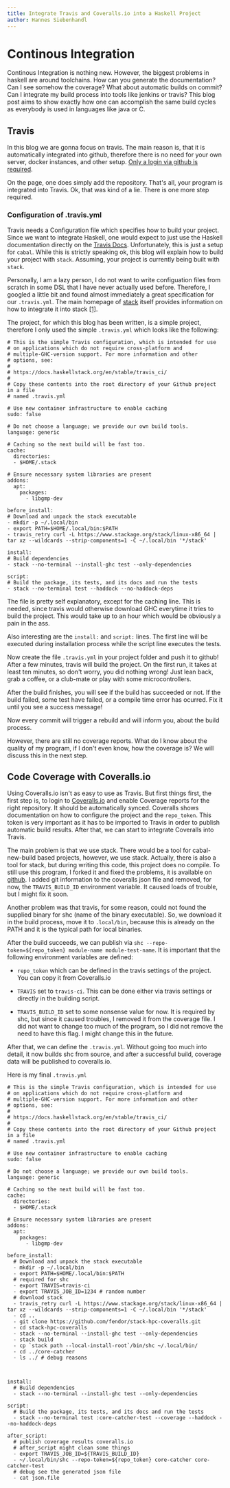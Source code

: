 ```yaml
---
title: Integrate Travis and Coveralls.io into a Haskell Project
author: Hannes Siebenhandl
---
```


# Continous Integration

Continous Integration is nothing new.
However, the biggest problems in haskell are around toolchains. How can you generate the documentation?
Can I see somehow the coverage?
What about automatic builds on commit?
Can I integrate my build process into tools like jenkins or
travis?
This blog post aims to show exactly how one can accomplish the same build cycles as everybody is used in languages like java or C.

## Travis

In this blog we are gonna focus on travis.
The main reason is, that it is automatically integrated into github, therefore there is no need for your own server, docker instances, and other setup.
[Only a login via github is required](https://travis-ci.org/).

On the page, one does simply add the repository.
That's all, your program is integrated into Travis.
Ok, that was kind of a lie. There is one more step required.

### Configuration of .travis.yml

Travis needs a Configuration file which specifies how to build your project. Since we want to integrate Haskell, one would expect
to just use the Haskell documentation directly on the [Travis Docs](https://docs.travis-ci.com/user/languages/haskell/).
Unfortunately, this is just a setup for `cabal`. While this is strictly speaking ok, this blog will
explain how to build your project with `stack`. Assuming, your project is currently being built with `stack`.

Personally, I am a lazy person, I do not want to write configuation files from scratch in some
DSL that I have never actually used before. Therefore, I googled a little bit and found almost immediately a great
specification for our `.travis.yml`. The main homepage of [stack](https://docs.haskellstack.org/en) itself provides information
on how to integrate it into stack [\[1\]](https://docs.haskellstack.org/en/stable/travis_ci/).

The project, for which this blog has been written, is a simple project, therefore I only used the simple `.travis.yml` which looks like the following:

```
# This is the simple Travis configuration, which is intended for use
# on applications which do not require cross-platform and
# multiple-GHC-version support. For more information and other
# options, see:
#
# https://docs.haskellstack.org/en/stable/travis_ci/
#
# Copy these contents into the root directory of your Github project in a file
# named .travis.yml

# Use new container infrastructure to enable caching
sudo: false

# Do not choose a language; we provide our own build tools.
language: generic

# Caching so the next build will be fast too.
cache:
  directories:
  - $HOME/.stack

# Ensure necessary system libraries are present
addons:
  apt:
    packages:
      - libgmp-dev

before_install:
# Download and unpack the stack executable
- mkdir -p ~/.local/bin
- export PATH=$HOME/.local/bin:$PATH
- travis_retry curl -L https://www.stackage.org/stack/linux-x86_64 | tar xz --wildcards --strip-components=1 -C ~/.local/bin '*/stack'

install:
# Build dependencies
- stack --no-terminal --install-ghc test --only-dependencies

script:
# Build the package, its tests, and its docs and run the tests
- stack --no-terminal test --haddock --no-haddock-deps

```

The file is pretty self explanatory, except for the caching line. This is needed, since travis would otherwise download GHC everytime it tries to build the project. This would take up to an hour which would be obviously a pain in the ass.

Also interesting are the `install:` and `script:` lines. The first line will be executed during installation process while the script line executes the tests.

Now create the file `.travis.yml` in your project folder and push it to github! After a few minutes, travis will build the project. On the first run, it takes at least ten minutes, so don't worry, you did nothing wrong! Just lean back, grab a coffee, or a club-mate or play with some microcontrollers.

After the build finishes, you will see if the build has succeeded or not. If the build failed, some test have failed, or a compile time error has ocurred. Fix it until you see a success message!

Now every commit will trigger a rebuild and will inform you, about the build process.

However, there are still no coverage reports. What do I know about the quality of my program, if I don't even know, how the coverage is? We will discuss this in the next step.

## Code Coverage with Coveralls.io

Using Coveralls.io isn't as easy to use as Travis.
But first things first, the first step is, to login to [Coveralls.io](coveralls.io) and enable Coverage reports for the right repository.
It should be automatically synced. Coveralls shows documentation on how to configure the project and the `repo_token`. This token is very important as it has to be imported to Travis in order to publish automatic build results. After that, we can start to integrate Coveralls into Travis.

The main problem is that we use stack. There would be a tool for cabal-new-build based projects, however, we use stack.
Actually, there is also a tool for stack, but during writing this code, this project does no compile. To still use this program, I forked it and fixed the problems, it is available on [github](https://github.com/fendor/stack-hpc-coveralls). I added git information to the coveralls json file and removed, for now, the `TRAVIS_BUILD_ID` environment variable. It caused loads of trouble, but I might fix it soon.

Another problem was that travis, for some reason, could not found the supplied binary for shc (name of the binary executable). So, we download it in the build process, move it to `.local/bin`, because this is already on the PATH and it is the typical path for local binaries.

After the build succeeds, we can publish via `shc --repo-token=${repo_token} module-name module-test-name`.
It is important that the following environment variables are defined:

* `repo_token` which can be defined in the travis settings of the project. You can copy it from Coveralls.io

* `TRAVIS` set to `travis-ci`. This can be done either via travis settings or directly in the building script.

* `TRAVIS_BUILD_ID` set to some nonsense value for now. It is required by shc, but since it caused troubles, I removed it from the coverage file.
I did not want to change too much of the program, so I did not remove the need to have this flag. I might change this in the future.

After that, we can define the `.travis.yml`. Without going too much into detail, it now builds shc from source, and after a successful build, coverage data will be published to coveralls.io.

Here is my final `.travis.yml`

```
# This is the simple Travis configuration, which is intended for use
# on applications which do not require cross-platform and
# multiple-GHC-version support. For more information and other
# options, see:
#
# https://docs.haskellstack.org/en/stable/travis_ci/
#
# Copy these contents into the root directory of your Github project in a file
# named .travis.yml

# Use new container infrastructure to enable caching
sudo: false

# Do not choose a language; we provide our own build tools.
language: generic

# Caching so the next build will be fast too.
cache:
  directories:
  - $HOME/.stack

# Ensure necessary system libraries are present
addons:
  apt:
    packages:
      - libgmp-dev

before_install:
  # Download and unpack the stack executable
  - mkdir -p ~/.local/bin
  - export PATH=$HOME/.local/bin:$PATH
  # required for shc
  - export TRAVIS=travis-ci
  - export TRAVIS_JOB_ID=1234 # random number
  # download stack
  - travis_retry curl -L https://www.stackage.org/stack/linux-x86_64 | tar xz --wildcards --strip-components=1 -C ~/.local/bin '*/stack'
  - cd ..
  - git clone https://github.com/fendor/stack-hpc-coveralls.git
  - cd stack-hpc-coveralls
  - stack --no-terminal --install-ghc test --only-dependencies
  - stack build
  - cp `stack path --local-install-root`/bin/shc ~/.local/bin/
  - cd ../core-catcher
  - ls ../ # debug reasons



install:
  # Build dependencies
  - stack --no-terminal --install-ghc test --only-dependencies

script:
  # Build the package, its tests, and its docs and run the tests
  - stack --no-terminal test :core-catcher-test --coverage --haddock --no-haddock-deps

after_script:
  # publish coverage results coveralls.io
  # after_script might clean some things
  - export TRAVIS_JOB_ID=${TRAVIS_BUILD_ID}
  - ~/.local/bin/shc --repo-token=${repo_token} core-catcher core-catcher-test
  # debug see the generated json file
  - cat json.file

```

